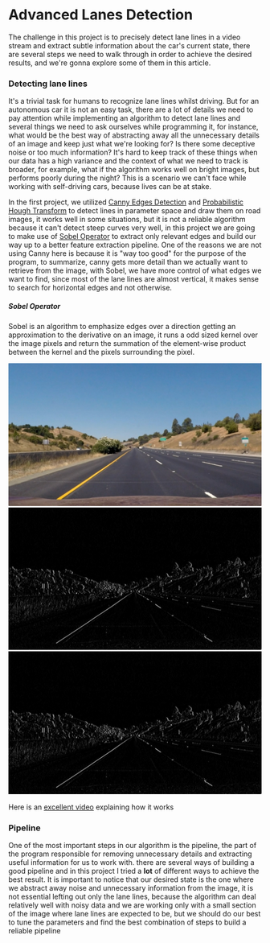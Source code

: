 # Advanced Lanes Detection

The challenge in this project is to precisely detect lane lines in a video stream and extract subtle information about the car's current state, there are several steps we need to walk through in order to achieve the desired results, and we're gonna explore some of them in this article.

### Detecting lane lines

It's a trivial task for humans to recognize lane lines whilst driving. But for an autonomous car it is not an easy task, there are a lot of details we need to pay attention while implementing an algorithm to detect lane lines and several things we need to ask ourselves while programming it, for instance, what would be the best way of abstracting away all the unnecessary details of an image and keep just what we're looking for? Is there some deceptive noise or too much information? It's hard to keep track of these things when our data has a high variance and the context of what we need to track is broader, for example, what if the algorithm works well on bright images, but performs poorly during the night? This is a scenario we can't face while working with self-driving cars, because lives can be at stake.

In the first project, we utilized [Canny Edges Detection](https://en.wikipedia.org/wiki/Canny_edge_detector#:~:text=The%20Canny%20edge%20detector%20is,explaining%20why%20the%20technique%20works.) and [Probabilistic Hough Transform](https://en.wikipedia.org/wiki/Hough_transform#:~:text=The%20Hough%20transform%20is%20a,shapes%20by%20a%20voting%20procedure.) to detect lines in parameter space and draw them on road images, it works well in some situations, but it is not a reliable algorithm because it can't detect steep curves very well, in this project we are going to make use of [Sobel Operator](https://en.wikipedia.org/wiki/Sobel_operator) to extract only relevant edges and build our way up to a better feature extraction pipeline. One of the reasons we are not using Canny here is because it is "way too good" for the purpose of the program, to summarize, canny gets more detail than we actually want to retrieve from the image, with Sobel, we have more control of what edges we want to find, since most of the lane lines are almost vertical, it makes sense to search for horizontal edges and not otherwise.

##### Sobel Operator

Sobel is an algorithm to emphasize edges over a direction getting an approximation to the derivative on an image, it runs a odd sized kernel over the image pixels and return the summation of the element-wise product between the kernel and the pixels surrounding the pixel.

<p id="images-container" align="center">
    <img src="/github_examples/straight_lines1.jpg" alt="Original Image"
    	title="Original Image" />
    <img src="/github_examples/sobel_x.jpg" alt="Sobel X"
    	title="Sobel applied in X direction" />
    <img src="/github_examples/sobel_x.jpg" alt="Sobel Y"
    	title="Sobel applied in Y direction" />
</p>

Here is an [excellent video](https://www.youtube.com/watch?v=sRFM5IEqR2w) explaining how it works

### Pipeline

One of the most important steps in our algorithm is the pipeline, the part of the program responsible for removing unnecessary details and extracting useful information for us to work with. there are several ways of building a good pipeline and in this project I tried a **lot** of different ways to achieve the best result. It is important to notice that our desired state is the one where we abstract away noise and unnecessary information from the image, it is not essential lefting out only the lane lines, because the algorithm can deal relatively well with noisy data and we are working only with a small section of the image where lane lines are expected to be, but we should do our best to tune the parameters and find the best combination of steps to build a reliable pipeline
